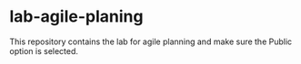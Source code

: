 # lab-agile-planing
 This repository contains the lab for agile planning and make sure the Public option is selected.
